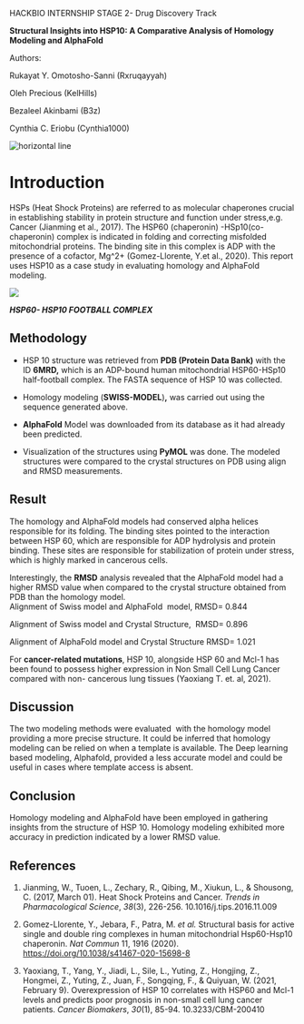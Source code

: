 HACKBIO INTERNSHIP STAGE 2- Drug Discovery Track

**Structural Insights into HSP10: A Comparative Analysis of Homology Modeling and AlphaFold**

Authors: 

Rukayat Y. Omotosho-Sanni (Rxruqayyah)

Oleh Precious (KelHills)

Bezaleel Akinbami (B3z)

Cynthia C. Eriobu (Cynthia1000)

![](https://lh7-rt.googleusercontent.com/docsz/AD_4nXdnYchcUZ9rzd0ilCKTvXjR5uUBtwnMNA5LhV-pLlUx4qK2Xz7RaEigvHjCxbf9-bTZ8nbwIHhFOh7-FzDvnKb1R-j3PzdQFEM-5LoHeEC0ZA01s9aFlYLoZZjR7oqjcMf56N0lwwhH-HAahLYnw3DvwJI3?key=MJXKj9UJ16aI1LwfrCzKgQ "horizontal line")


# **Introduction**

HSPs (Heat Shock Proteins) are referred to as molecular chaperones crucial in establishing stability in protein structure and function under stress,e.g. Cancer (Jianming et al., 2017). The HSP60 (chaperonin) -HSp10(co-chaperonin) complex is indicated in folding and correcting misfolded mitochondrial proteins. The binding site in this complex is ADP with the presence of a cofactor, Mg^2+ (Gomez-Llorente, Y.et al., 2020). This report uses HSP10 as a case study in evaluating homology and AlphaFold modeling.

![](https://lh7-rt.googleusercontent.com/docsz/AD_4nXfPbTMkeOstsuAhoc5F6IahveRirXU-sxAr3YPlf9NlLU18uHEzvDa0iS4SovQeKn0cCvmWG138HNmn_r3_x-3s-EIUriv22Sn9BEUfASUvr-0ney5zWreR6u0FKe9JDcI4AOkrekFsGH2D_9zQHz2dNaY?key=MJXKj9UJ16aI1LwfrCzKgQ)

**_HSP60- HSP10 FOOTBALL COMPLEX_**


## **Methodology**

- HSP 10 structure was retrieved from **PDB (Protein Data Bank)** with the ID **6MRD,** which is an ADP-bound human mitochondrial HSP60-HSp10 half-football complex. The FASTA sequence of HSP 10 was collected.

- Homology modeling (**SWISS-MODEL**)**,** was carried out using the sequence generated above.

- **AlphaFold** Model was downloaded from its database as it had already been predicted.

- Visualization of the structures using **PyMOL** was done. The modeled structures were compared to the crystal structures on PDB using align and RMSD measurements.


## **Result**

The homology and AlphaFold models had conserved alpha helices responsible for its folding. The binding sites pointed to the interaction between HSP 60, which are responsible for ADP hydrolysis and protein binding. These sites are responsible for stabilization of protein under stress, which is highly marked in cancerous cells.

Interestingly, the **RMSD** analysis revealed that the AlphaFold model had a higher RMSD value when compared to the crystal structure obtained from PDB than the homology model. \
Alignment of Swiss model and AlphaFold  model, RMSD= 0.844

Alignment of Swiss model and Crystal Structure,  RMSD= 0.896

Alignment of AlphaFold model and Crystal Structure RMSD= 1.021

For **cancer-related mutations**, HSP 10, alongside HSP 60 and Mcl-1 has been found to possess higher expression in Non Small Cell Lung Cancer compared with non- cancerous lung tissues (Yaoxiang T. et. al, 2021).


## **Discussion**

The two modeling methods were evaluated  with the homology model providing a more precise structure. It could be inferred that homology modeling can be relied on when a template is available. The Deep learning based modeling, Alphafold, provided a less accurate model and could be useful in cases where template access is absent.


## **Conclusion**

Homology modeling and AlphaFold have been employed in gathering insights from the structure of HSP 10. Homology modeling exhibited more accuracy in prediction indicated by a lower RMSD value.


## **References**

1. Jianming, W., Tuoen, L., Zechary, R., Qibing, M., Xiukun, L., & Shousong, C. (2017, March 01). Heat Shock Proteins and Cancer. _Trends in Pharmacological Science_, _38_(3), 226-256. 10.1016/j.tips.2016.11.009

2. Gomez-Llorente, Y., Jebara, F., Patra, M. _et al._ Structural basis for active single and double ring complexes in human mitochondrial Hsp60-Hsp10 chaperonin. _Nat Commun_ 11, 1916 (2020). <https://doi.org/10.1038/s41467-020-15698-8>

3. Yaoxiang, T., Yang, Y., Jiadi, L., Sile, L., Yuting, Z., Hongjing, Z., Hongmei, Z., Yuting, Z., Juan, F., Songqing, F., & Quiyuan, W. (2021, February 9). Overexpression of HSP 10 correlates with HSP60 and Mcl-1 levels and predicts poor prognosis in non-small cell lung cancer patients. _Cancer Biomakers_, _30_(1), 85-94. 10.3233/CBM-200410
